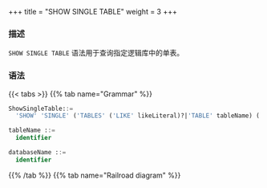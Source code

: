 +++
title = "SHOW SINGLE TABLE"
weight = 3
+++

### 描述

`SHOW SINGLE TABLE` 语法用于查询指定逻辑库中的单表。

### 语法

{{< tabs >}}
{{% tab name="Grammar" %}}
```sql
ShowSingleTable::=
  'SHOW' 'SINGLE' ('TABLES' ('LIKE' likeLiteral)?|'TABLE' tableName) ('FROM' databaseName)?

tableName ::=
  identifier

databaseName ::=
  identifier
```
{{% /tab %}}
{{% tab name="Railroad diagram" %}}
<iframe frameborder="0" name="diagram" id="diagram" width="100%" height="100%"></iframe>
{{% /tab %}}
{{< /tabs >}}

### 补充说明

- 未指定 `databaseName` 时，默认是当前使用的 `DATABASE`。 如果也未使用 `DATABASE` 则会提示 `No database selected`。

### 返回值说明

| 列            | 说明                  |
| ------------- | -------------------- |
| table_name    | 单表名称              |
| resource_name | 单表所在的数据源名称    |


### 示例

- 查询指定逻辑库中的指定单表

```sql
SHOW SINGLE TABLE t_user FROM sharding_db;
```

```sql
mysql> SHOW SINGLE TABLE t_user FROM sharding_db;
+------------+---------------+
| table_name | resource_name |
+------------+---------------+
| t_user     | ds_0          |
+------------+---------------+
1 row in set (0.00 sec)
```

- 查询当前逻辑库中的指定单表

```sql
SHOW SINGLE TABLE t_user;
```

```sql
mysql> SHOW SINGLE TABLE t_user;
+------------+---------------+
| table_name | resource_name |
+------------+---------------+
| t_user     | ds_0          |
+------------+---------------+
1 row in set (0.00 sec)
```

- 查询指定逻辑库中的单表

```sql
SHOW SINGLE TABLES FROM sharding_db;
```

```sql
mysql> SHOW SINGLE TABLES FROM sharding_db;
+------------+---------------+
| table_name | resource_name |
+------------+---------------+
| t_user     | ds_0          |
+------------+---------------+
1 row in set (0.00 sec)
```

- 查询当前逻辑库中的单表

```sql
SHOW SINGLE TABLES;
```

```sql
mysql> SHOW SINGLE TABLES;
+------------+---------------+
| table_name | resource_name |
+------------+---------------+
| t_user     | ds_0          |
+------------+---------------+
1 row in set (0.00 sec)
```

- 查询指定逻辑库中表名以 `order_5` 结尾的单表

```sql
SHOW SINGLE TABLES LIKE '%order_5' FROM sharding_db;
```

```sql
mysql> SHOW SINGLE TABLES LIKE '%order_5' FROM sharding_db;
+------------+-------------------+
| table_name | storage_unit_name |
+------------+-------------------+
| t_order_5  | ds_1              |
+------------+-------------------+
1 row in set (0.11 sec)
```

- 查询当前逻辑库中表名以 `order_5` 结尾的单表

```sql
SHOW SINGLE TABLES LIKE '%order_5';
```

```sql
mysql> SHOW SINGLE TABLES LIKE '%order_5';
+------------+-------------------+
| table_name | storage_unit_name |
+------------+-------------------+
| t_order_5  | ds_1              |
+------------+-------------------+
1 row in set (0.11 sec)
```

### 保留字

`SHOW`、`SINGLE`、`TABLE`、`TABLES`、`LIKE`、`FROM`

### 相关链接

- [保留字](/cn/reference/distsql/syntax/reserved-word/)

